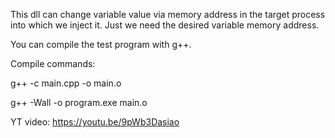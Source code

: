 This dll can change variable value via memory address in the target process into which we inject it.
Just we need the desired variable memory address.

You can compile the test program with g++. 

Compile commands: 

g++ -c main.cpp -o main.o

g++ -Wall -o program.exe main.o 

YT video: https://youtu.be/9pWb3Dasiao
